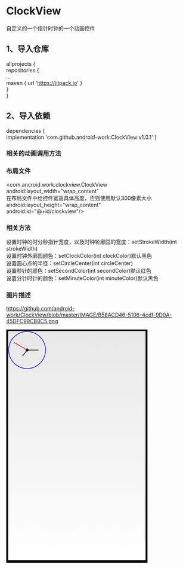 # ClockView
自定义的一个指针时钟的一个动画控件

## 1、导入仓库<br>
  allprojects {<br>
		repositories {<br>
			...<br>
			maven { url 'https://jitpack.io' }<br>
		}<br>
	}<br>
  
## 2、导入依赖<br>
  dependencies {<br>
	        implementation 'com.github.android-work:ClockView:v1.0.1'
	}<br>
  
  ### 相关的动画调用方法<br>
   ### 布局文件
   <com.ancroid.work.clockview.ClockView<br>
        android:layout_width="wrap_content"<br>在布局文件中给控件宽高具体高度，否则使用默认300像素大小
        android:layout_height="wrap_content"<br>
        android:id="@+id/clockview"/><br>
   ### 相关方法
   设置时钟的时分秒指针宽度，以及时钟轮廓园的宽度：setStrokeWidth(int strokeWidth)<br>
   设置时钟外廓园颜色：setClockColor(int clockColor)默认黑色<br>
   设置圆心点的半径：setCircleCenter(int circleCenter)<br>
   设置秒针的颜色：setSecondColor(int secondColor)默认红色<br>
   设置分针时针的颜色：setMinuteColor(int minuteColor)默认黑色<br>
  
  
  ### 图片描述<br>
   https://github.com/android-work/ClockView/blob/master/IMAGE/B58ACD46-5106-4cdf-9D0A-45DFC99CB8C5.png
   
![图片描述](https://github.com/android-work/ClockView/blob/master/IMAGE/B58ACD46-5106-4cdf-9D0A-45DFC99CB8C5.png)
